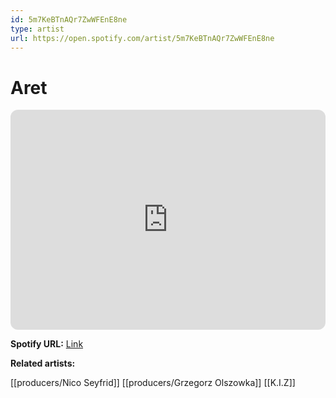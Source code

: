 ```yaml
---
id: 5m7KeBTnAQr7ZwWFEnE8ne
type: artist
url: https://open.spotify.com/artist/5m7KeBTnAQr7ZwWFEnE8ne
---
```

# Aret

<iframe style="border-radius:12px" src="https://open.spotify.com/embed/artist/5m7KeBTnAQr7ZwWFEnE8ne" width="100%" height="352" frameBorder="0" allowfullscreen="" allow="autoplay; clipboard-write; encrypted-media; fullscreen; picture-in-picture" loading="lazy"></iframe>

**Spotify URL:** [Link](https://open.spotify.com/artist/5m7KeBTnAQr7ZwWFEnE8ne)

**Related artists:**

[[producers/Nico Seyfrid]]
[[producers/Grzegorz Olszowka]]
[[K.I.Z]]
